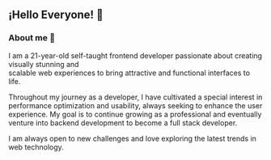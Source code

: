 ## ¡Hello Everyone! 👋

### About me 🚀
I am a 21-year-old self-taught frontend developer passionate about creating visually stunning 
and </br> scalable web experiences to bring attractive and functional interfaces to life.

Throughout my journey as a developer, I have cultivated a special interest in performance optimization and usability, always seeking to enhance the user experience. My goal is to continue growing as a professional and eventually venture into backend development to become a full stack developer.

I am always open to new challenges and love exploring the latest trends in web technology.
